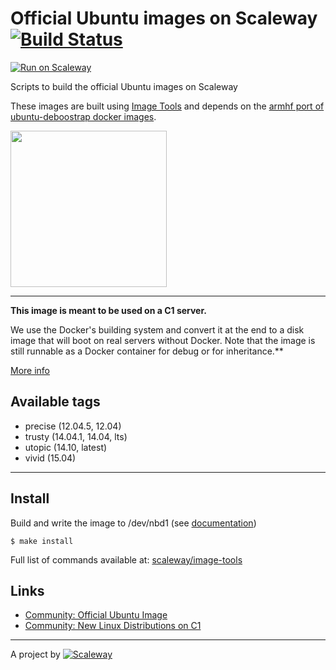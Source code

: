 Official Ubuntu images on Scaleway [![Build Status](https://travis-ci.org/scaleway/image-ubuntu.svg?branch=master)](https://travis-ci.org/scaleway/image-ubuntu)
==================================

[![Run on Scaleway](http://scaleway.github.io/image-tools/assets/run.svg)](https://cloud.scaleway.com/#/servers/new?image=1a39e461-18a2-4b82-a141-295826a7f831)

Scripts to build the official Ubuntu images on Scaleway

These images are built using [Image Tools](https://github.com/scaleway/image-tools) and depends on the [armhf port of ubuntu-deboostrap docker images](https://registry.hub.docker.com/u/armbuild/ubuntu-debootstrap/).

<img src="http://design.ubuntu.com/wp-content/uploads/logo-ubuntu_no®-black_orange-hex.svg" width="250px" />

---

**This image is meant to be used on a C1 server.**

We use the Docker's building system and convert it at the end to a disk image that will boot on real servers without Docker. Note that the image is still runnable as a Docker container for debug or for inheritance.**

[More info](https://github.com/scaleway/image-tools)

Available tags
--------------

- precise (12.04.5, 12.04)
- trusty (14.04.1, 14.04, lts)
- utopic (14.10, latest)
- vivid (15.04)

---

Install
-------

Build and write the image to /dev/nbd1 (see [documentation](https://www.scaleway.com/docs/create_an_image_with_docker))

    $ make install

Full list of commands available at: [scaleway/image-tools](https://github.com/scaleway/image-tools/#commands)

Links
-----

- [Community: Official Ubuntu Image](https://community.cloud.online.net/t/official-ubuntu-image/345?u=manfred)
- [Community: New Linux Distributions on C1](https://community.cloud.online.net/t/official-new-linux-distributions-debian-coreos-centos-fedora-arch-linux/229?u=manfred)

---

A project by [![Scaleway](https://avatars1.githubusercontent.com/u/5185491?v=3&s=42)](https://www.scaleway.com/)
